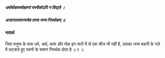 ##### धर्मार्थकाममोक्षाणां यस्यैकोऽपि न विद्यते ।
##### अजागलस्तनस्येव तस्य जन्म निरर्थकम् ॥

#### भावार्थ

जिस मनुष्य के पास धर्म, अर्थ, काम और मोक्ष इन चारों में से एक चीज भी नहीं है, उसका जन्म बकरी के गले में लटकते हुए स्तनों के समान निरर्थक होता है ॥ ९ ॥
